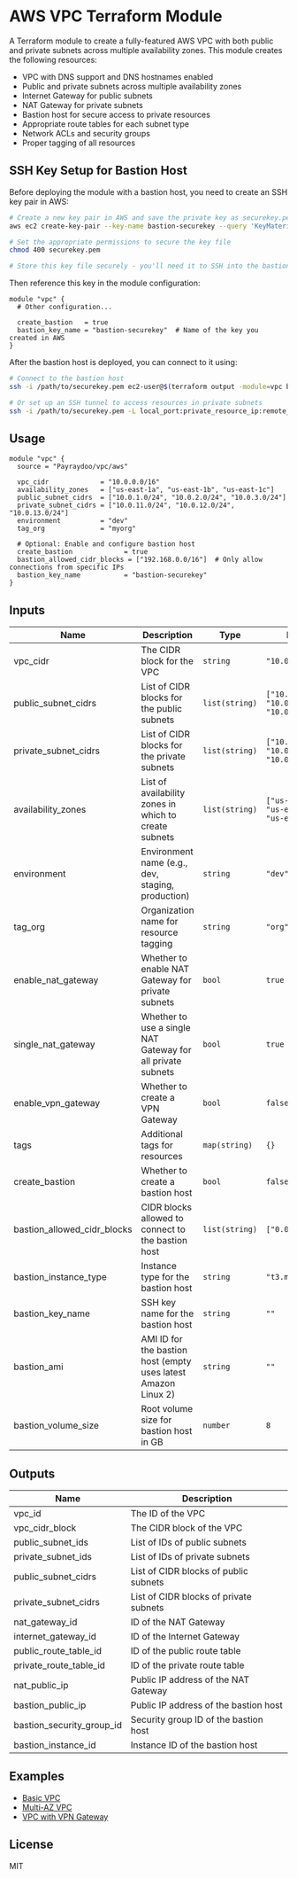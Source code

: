 # AWS VPC Terraform Module

A Terraform module to create a fully-featured AWS VPC with both public and private subnets across multiple availability zones. This module creates the following resources:

- VPC with DNS support and DNS hostnames enabled
- Public and private subnets across multiple availability zones
- Internet Gateway for public subnets
- NAT Gateway for private subnets
- Bastion host for secure access to private resources
- Appropriate route tables for each subnet type
- Network ACLs and security groups
- Proper tagging of all resources

## SSH Key Setup for Bastion Host

Before deploying the module with a bastion host, you need to create an SSH key pair in AWS:

```bash
# Create a new key pair in AWS and save the private key as securekey.pem
aws ec2 create-key-pair --key-name bastion-securekey --query 'KeyMaterial' --output text > securekey.pem

# Set the appropriate permissions to secure the key file
chmod 400 securekey.pem

# Store this key file securely - you'll need it to SSH into the bastion host
```

Then reference this key in the module configuration:

```hcl
module "vpc" {
  # Other configuration...
  
  create_bastion   = true
  bastion_key_name = "bastion-securekey"  # Name of the key you created in AWS
}
```

After the bastion host is deployed, you can connect to it using:

```bash
# Connect to the bastion host
ssh -i /path/to/securekey.pem ec2-user@$(terraform output -module=vpc bastion_public_ip)

# Or set up an SSH tunnel to access resources in private subnets
ssh -i /path/to/securekey.pem -L local_port:private_resource_ip:remote_port ec2-user@$(terraform output -module=vpc bastion_public_ip)
```

## Usage

```hcl
module "vpc" {
  source = "Payraydoo/vpc/aws"

  vpc_cidr             = "10.0.0.0/16"
  availability_zones   = ["us-east-1a", "us-east-1b", "us-east-1c"]
  public_subnet_cidrs  = ["10.0.1.0/24", "10.0.2.0/24", "10.0.3.0/24"]
  private_subnet_cidrs = ["10.0.11.0/24", "10.0.12.0/24", "10.0.13.0/24"]
  environment          = "dev"
  tag_org              = "myorg"
  
  # Optional: Enable and configure bastion host
  create_bastion             = true
  bastion_allowed_cidr_blocks = ["192.168.0.0/16"]  # Only allow connections from specific IPs
  bastion_key_name           = "bastion-securekey"
}
```

## Inputs

| Name | Description | Type | Default | Required |
|------|-------------|------|---------|----------|
| vpc_cidr | The CIDR block for the VPC | `string` | `"10.0.0.0/16"` | no |
| public_subnet_cidrs | List of CIDR blocks for the public subnets | `list(string)` | `["10.0.1.0/24", "10.0.2.0/24", "10.0.3.0/24"]` | no |
| private_subnet_cidrs | List of CIDR blocks for the private subnets | `list(string)` | `["10.0.11.0/24", "10.0.12.0/24", "10.0.13.0/24"]` | no |
| availability_zones | List of availability zones in which to create subnets | `list(string)` | `["us-east-1a", "us-east-1b", "us-east-1c"]` | no |
| environment | Environment name (e.g., dev, staging, production) | `string` | `"dev"` | no |
| tag_org | Organization name for resource tagging | `string` | `"org"` | no |
| enable_nat_gateway | Whether to enable NAT Gateway for private subnets | `bool` | `true` | no |
| single_nat_gateway | Whether to use a single NAT Gateway for all private subnets | `bool` | `true` | no |
| enable_vpn_gateway | Whether to create a VPN Gateway | `bool` | `false` | no |
| tags | Additional tags for resources | `map(string)` | `{}` | no |
| create_bastion | Whether to create a bastion host | `bool` | `false` | no |
| bastion_allowed_cidr_blocks | CIDR blocks allowed to connect to the bastion host | `list(string)` | `["0.0.0.0/0"]` | no |
| bastion_instance_type | Instance type for the bastion host | `string` | `"t3.micro"` | no |
| bastion_key_name | SSH key name for the bastion host | `string` | `""` | no |
| bastion_ami | AMI ID for the bastion host (empty uses latest Amazon Linux 2) | `string` | `""` | no |
| bastion_volume_size | Root volume size for bastion host in GB | `number` | `8` | no |

## Outputs

| Name | Description |
|------|-------------|
| vpc_id | The ID of the VPC |
| vpc_cidr_block | The CIDR block of the VPC |
| public_subnet_ids | List of IDs of public subnets |
| private_subnet_ids | List of IDs of private subnets |
| public_subnet_cidrs | List of CIDR blocks of public subnets |
| private_subnet_cidrs | List of CIDR blocks of private subnets |
| nat_gateway_id | ID of the NAT Gateway |
| internet_gateway_id | ID of the Internet Gateway |
| public_route_table_id | ID of the public route table |
| private_route_table_id | ID of the private route table |
| nat_public_ip | Public IP address of the NAT Gateway |
| bastion_public_ip | Public IP address of the bastion host |
| bastion_security_group_id | Security group ID of the bastion host |
| bastion_instance_id | Instance ID of the bastion host |

## Examples

* [Basic VPC](./examples/basic/README.md)
* [Multi-AZ VPC](./examples/multi-az/README.md)
* [VPC with VPN Gateway](./examples/vpn-gateway/README.md)

## License

MIT